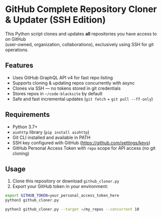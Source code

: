 # GitHub Complete Repository Cloner & Updater (SSH Edition)

This Python script clones and updates **all** repositories you have access to on GitHub  
(user-owned, organization, collaborations), exclusively using SSH for git operations.

## Features

- Uses GitHub GraphQL API v4 for fast repo listing  
- Supports cloning & updating repos concurrently with async  
- Clones via SSH — no tokens stored in git credentials  
- Stores repos in `~/code-blacksite` by default  
- Safe and fast incremental updates (`git fetch` + `git pull --ff-only`)

## Requirements

- Python 3.7+  
- `aiohttp` library (`pip install aiohttp`)  
- Git CLI installed and available in PATH  
- SSH key configured with GitHub (https://github.com/settings/keys)  
- GitHub Personal Access Token with `repo` scope for API access (no git cloning)

## Usage

1. Clone this repository or download `github_cloner.py`  
2. Export your GitHub token in your environment:

```bash
export GITHUB_TOKEN=your_personal_access_token_here
python3 github_cloner.py

python3 github_cloner.py --target ~/my_repos --concurrent 10
